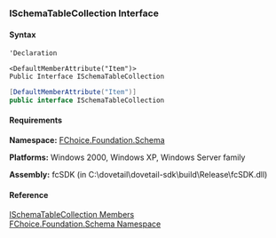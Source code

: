 ﻿### ISchemaTableCollection Interface

#### Syntax

```vbnet
'Declaration

<DefaultMemberAttribute("Item")>
Public Interface ISchemaTableCollection 
```

```csharp
[DefaultMemberAttribute("Item")]
public interface ISchemaTableCollection 
```

#### Requirements

**Namespace:** [FChoice.Foundation.Schema](fcSDK~FChoice.Foundation.Schema_namespace.md)

**Platforms:** Windows 2000, Windows XP, Windows Server family

**Assembly:** fcSDK (in C:\\dovetail\\dovetail-sdk\\build\\Release\\fcSDK.dll)

#### Reference

[ISchemaTableCollection Members](fcSDK~FChoice.Foundation.Schema.ISchemaTableCollection_members.md)  
[FChoice.Foundation.Schema Namespace](fcSDK~FChoice.Foundation.Schema_namespace.md)